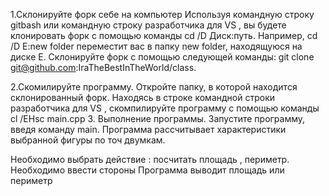 1.Склонируйте форк себе на компьютер Используя командную строку gitbash или командную строку разработчика для VS , вы будете клонировать форк с помощью команды cd /D Диск:путь. Например, cd /D E:new folder переместит вас в папку new folder, находящуюся на диске E.
Склонируйте форк с помощью следующей команды: git clone git@github.com:IraTheBestInTheWorld/class.

2.Скомилируйте программу. Откройте папку, в которой находится склонированный форк.
Находясь в строке командной строки разработчика для VS , скомпилируйте программу с помощью команды cl /EHsc main.cpp 
3. Выполнение программы. Запустите программу, введя команду main. Программа рассчитывает характеристики выбранной фигуры по точ двумкам.

Необходимо выбрать действие : посчитать площадь , периметр. Необходимо ввести стороны Программа выводит площадь или периметр
